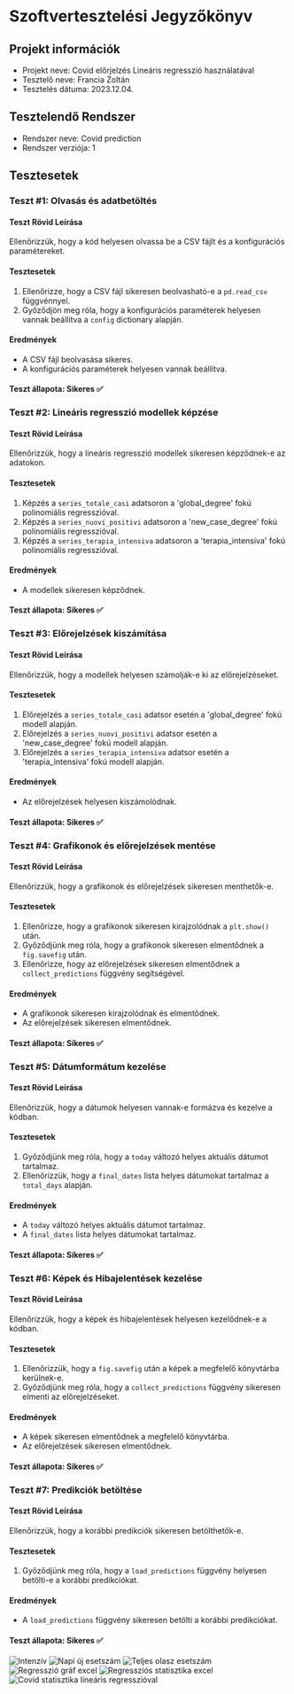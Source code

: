 # Szoftvertesztelési Jegyzőkönyv

## Projekt információk

- Projekt neve: Covid előrjelzés Lineáris regresszió használatával
- Tesztelő neve: Francia Zoltán
- Tesztelés dátuma: 2023.12.04.

## Tesztelendő Rendszer

- Rendszer neve: Covid prediction
- Rendszer verziója: 1

## Tesztesetek

### Teszt #1: Olvasás és adatbetöltés

#### Teszt Rövid Leírása
Ellenőrizzük, hogy a kód helyesen olvassa be a CSV fájlt és a konfigurációs paramétereket.

#### Tesztesetek
1. Ellenőrizze, hogy a CSV fájl sikeresen beolvasható-e a `pd.read_csv` függvénnyel.
2. Győződjön meg róla, hogy a konfigurációs paraméterek helyesen vannak beállítva a `config` dictionary alapján.

#### Eredmények
- A CSV fájl beolvasása sikeres.
- A konfigurációs paraméterek helyesen vannak beállítva.

#### Teszt állapota: Sikeres ✅

### Teszt #2: Lineáris regresszió modellek képzése

#### Teszt Rövid Leírása
Ellenőrizzük, hogy a lineáris regresszió modellek sikeresen képződnek-e az adatokon.

#### Tesztesetek
1. Képzés a `series_totale_casi` adatsoron a 'global_degree' fokú polinomiális regresszióval.
2. Képzés a `series_nuovi_positivi` adatsoron a 'new_case_degree' fokú polinomiális regresszióval.
3. Képzés a `series_terapia_intensiva` adatsoron a 'terapia_intensiva' fokú polinomiális regresszióval.

#### Eredmények
- A modellek sikeresen képződnek.

#### Teszt állapota: Sikeres ✅

### Teszt #3: Előrejelzések kiszámítása

#### Teszt Rövid Leírása
Ellenőrizzük, hogy a modellek helyesen számolják-e ki az előrejelzéseket.

#### Tesztesetek
1. Előrejelzés a `series_totale_casi` adatsor esetén a 'global_degree' fokú modell alapján.
2. Előrejelzés a `series_nuovi_positivi` adatsor esetén a 'new_case_degree' fokú modell alapján.
3. Előrejelzés a `series_terapia_intensiva` adatsor esetén a 'terapia_intensiva' fokú modell alapján.

#### Eredmények
- Az előrejelzések helyesen kiszámolódnak.

#### Teszt állapota: Sikeres ✅

### Teszt #4: Grafikonok és előrejelzések mentése

#### Teszt Rövid Leírása
Ellenőrizzük, hogy a grafikonok és előrejelzések sikeresen menthetők-e.

#### Tesztesetek
1. Ellenőrizze, hogy a grafikonok sikeresen kirajzolódnak a `plt.show()` után.
2. Győződjünk meg róla, hogy a grafikonok sikeresen elmentődnek a `fig.savefig` után.
3. Ellenőrizze, hogy az előrejelzések sikeresen elmentődnek a `collect_predictions` függvény segítségével.

#### Eredmények
- A grafikonok sikeresen kirajzolódnak és elmentődnek.
- Az előrejelzések sikeresen elmentődnek.

#### Teszt állapota: Sikeres ✅

### Teszt #5: Dátumformátum kezelése

#### Teszt Rövid Leírása
Ellenőrizzük, hogy a dátumok helyesen vannak-e formázva és kezelve a kódban.

#### Tesztesetek
1. Győződjünk meg róla, hogy a `today` változó helyes aktuális dátumot tartalmaz.
2. Ellenőrizzük, hogy a `final_dates` lista helyes dátumokat tartalmaz a `total_days` alapján.

#### Eredmények
- A `today` változó helyes aktuális dátumot tartalmaz.
- A `final_dates` lista helyes dátumokat tartalmaz.

#### Teszt állapota: Sikeres ✅

### Teszt #6: Képek és Hibajelentések kezelése

#### Teszt Rövid Leírása
Ellenőrizzük, hogy a képek és hibajelentések helyesen kezelődnek-e a kódban.

#### Tesztesetek
1. Ellenőrizzük, hogy a `fig.savefig` után a képek a megfelelő könyvtárba kerülnek-e.
2. Győződjünk meg róla, hogy a `collect_predictions` függvény sikeresen elmenti az előrejelzéseket.

#### Eredmények
- A képek sikeresen elmentődnek a megfelelő könyvtárba.
- Az előrejelzések sikeresen elmentődnek.

#### Teszt állapota: Sikeres ✅

### Teszt #7: Predikciók betöltése

#### Teszt Rövid Leírása
Ellenőrizzük, hogy a korábbi predikciók sikeresen betölthetők-e.

#### Tesztesetek
1. Győződjünk meg róla, hogy a `load_predictions` függvény helyesen betölti-e a korábbi predikciókat.

#### Eredmények
- A `load_predictions` függvény sikeresen betölti a korábbi predikciókat.

#### Teszt állapota: Sikeres ✅

![Intenzív](https://github.com/Buksii/szfmnagy23/blob/main/Test_structure/test_img/ItaliandailyintensiveCarepatients.png)
![Napi új esetszám](https://github.com/Buksii/szfmnagy23/blob/main/Test_structure/test_img/Italiannew-dailycasesprediction.png)
![Teljes olasz esetszám](https://github.com/Buksii/szfmnagy23/blob/main/Test_structure/test_img/Italiantotalcasesprediction.png)
![Regresszió gráf excel](https://github.com/Buksii/szfmnagy23/blob/main/Final_Graphs/Regresszió_graph.png)
![Regressziós statisztika excel](https://github.com/Buksii/szfmnagy23/blob/main/Final_Graphs/Regressziós%20statisztika.png)
![Covid statisztika lineáris regresszióval](https://github.com/Buksii/szfmnagy23/blob/main/Final_Graphs/Regressziós%20statisztika.png)

